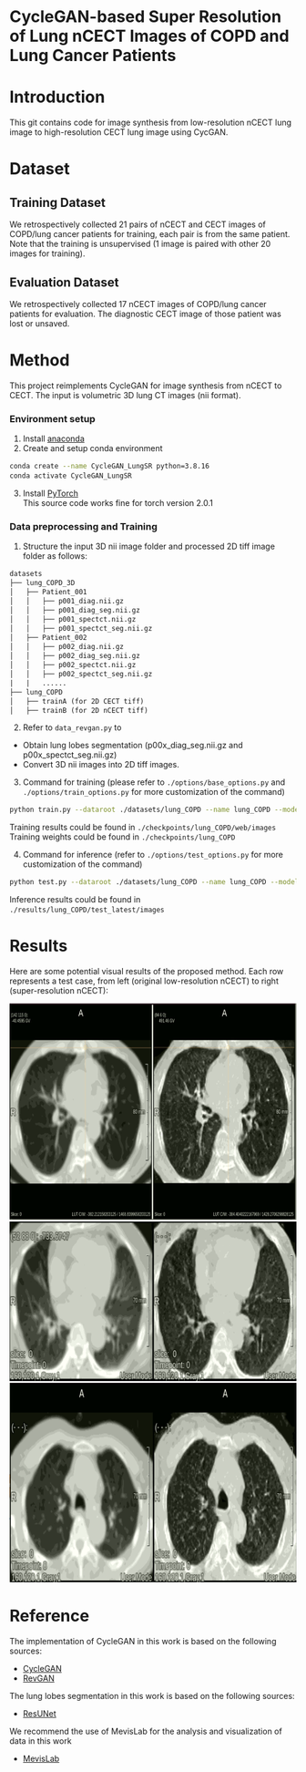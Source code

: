 # CycleGAN-based Super Resolution of Lung nCECT Images of COPD and Lung Cancer Patients

# Introduction
This git contains code for image synthesis from low-resolution nCECT lung image to high-resolution CECT lung image using CycGAN.

# Dataset
## Training Dataset
We retrospectively collected 21 pairs of nCECT and CECT images of COPD/lung cancer patients for training, each pair is from the same patient. Note that the training is unsupervised (1 image is paired with other 20 images for training).
## Evaluation Dataset
We retrospectively collected 17 nCECT images of COPD/lung cancer patients for evaluation. The diagnostic CECT image of those patient was lost or unsaved.

# Method
This project reimplements CycleGAN for image synthesis from nCECT to CECT. The input is volumetric 3D lung CT images (nii format). 

### Environment setup
1. Install [anaconda](https://docs.anaconda.com/anaconda/install/windows/)
2. Create and setup conda environment 
``` bash
conda create --name CycleGAN_LungSR python=3.8.16
conda activate CycleGAN_LungSR
```
3. Install [PyTorch](https://pytorch.org/get-started/locally/) <br>
This source code works fine for torch version 2.0.1

### Data preprocessing and Training
1. Structure the input 3D nii image folder and processed 2D tiff image folder as follows:
```
datasets
├── lung_COPD_3D
│   ├── Patient_001
│   │   ├── p001_diag.nii.gz
│   │   ├── p001_diag_seg.nii.gz
│   │   ├── p001_spectct.nii.gz
│   │   ├── p001_spectct_seg.nii.gz
│   ├── Patient_002
│   │   ├── p002_diag.nii.gz
│   │   ├── p002_diag_seg.nii.gz
│   │   ├── p002_spectct.nii.gz
│   │   ├── p002_spectct_seg.nii.gz
|   |   ......
├── lung_COPD
│   ├── trainA (for 2D CECT tiff)
│   ├── trainB (for 2D nCECT tiff)
```
2. Refer to `data_revgan.py` to 
- Obtain lung lobes segmentation (p00x_diag_seg.nii.gz and p00x_spectct_seg.nii.gz)
- Convert 3D nii images into 2D tiff images. 

3. Command for training (please refer to `./options/base_options.py` and `./options/train_options.py` for more customization of the command)
```bash
python train.py --dataroot ./datasets/lung_COPD --name lung_COPD --model cycle_gan --which_direction BtoA --fineSize 160
```

Training results could be found in `./checkpoints/lung_COPD/web/images` \
Training weights could be found in `./checkpoints/lung_COPD`

4. Command for inference (refer to `./options/test_options.py` for more customization of the command)
```bash
python test.py --dataroot ./datasets/lung_COPD --name lung_COPD --model cycle_gan --which_direction BtoA --fineSize 160
```
Inference results could be found in `./results/lung_COPD/test_latest/images`

# Results
Here are some potential visual results of the proposed method. Each row represents a test case, from left (original low-resolution nCECT) to right (super-resolution nCECT):

<img src="img/Result_1.png" height="380" width="700"/>
<img src="img/Result_2.png" height="280" width="700"/>
<img src="img/Result_3.png" height="350" width="700"/>

# Reference
The implementation of CycleGAN in this work is based on the following sources:
- [CycleGAN](https://github.com/junyanz/CycleGAN)
- [RevGAN](https://github.com/tychovdo/RevGAN/tree/master)

The lung lobes segmentation in this work is based on the following sources:
- [ResUNet](https://github.com/JoHof/lungmask)

We recommend the use of MevisLab for the analysis and visualization of data in this work
- [MevisLab](https://www.mevislab.de/)
